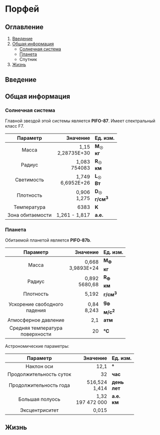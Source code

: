 # Порфей

## Оглавление

1. [Введение](#введение)
2. [Общая информация](#общая-информация)
   - [Солнечная система](#солнечная-система)
   - [Планета](#планета)
   - Спутник
3. [Жизнь](#жизнь)

## Введение

## Общая информация

### Солнечная система

Главной звездой этой системы является **PIFO-87**. Имеет спектральный класс F7.

|     Параметр     |            Значение | Ед. изм.                                    |
| :--------------: | ------------------: | :------------------------------------------ |
|      Масса       | 1,15<br>2,28735E+30 | **M<sub>&#9737;</sub><br>кг**               |
|      Радиус      |     1,083<br>754083 | **R<sub>&#9737;</sub><br>км**               |
|    Светимость    | 1,749<br>6,6952E+26 | **L<sub>&#9737;</sub><br>Вт**               |
|    Плотность     |      0,906<br>1,275 | **D<sub>&#9737;</sub><br>г/см<sup>3</sup>** |
|   Температура    |                6383 | **K**                                       |
| Зона обитаемости |       1,261 - 1,817 | **а.е.**                                    |

### Планета

Обитаемой планетой является **PIFO-87b**.

|              Параметр              |            Значение | Ед. изм.                                     |
| :--------------------------------: | ------------------: | :------------------------------------------- |
|               Масса                | 0,668<br>3,9893E+24 | **M<sub>&#128808;</sub><br>кг**              |
|               Радиус               |    0,892<br>5680,68 | **R<sub>&#128808;</sub><br>км**              |
|             Плотность              |               5,192 | **г/см<sup>3</sup>**                         |
|  Ускорение свободного<br>падения   |       0,84<br>8,243 | **g<sub>&#128808;</sub><br>м/с<sup>2</sup>** |
|        Атмосферное давление        |                 2,1 | **атм**                                      |
| Средняя температура<br>поверхности |                  20 | **&deg;C**                                   |

Астрономические параметры:

|        Параметр         |            Значение | Ед. изм.        |
| :---------------------: | ------------------: | :-------------- |
|       Наклон оси        |                12,1 | **&deg;**       |
| Продолжительность суток |                  32 | **час**         |
| Продолжительность года  |    516,524<br>1,414 | **день<br>лет** |
|     Большая полуось     | 1,32<br>197 472 000 | **а.е.<br>км**  |
|     Эксцентриситет      |               0,015 |                 |

## Жизнь